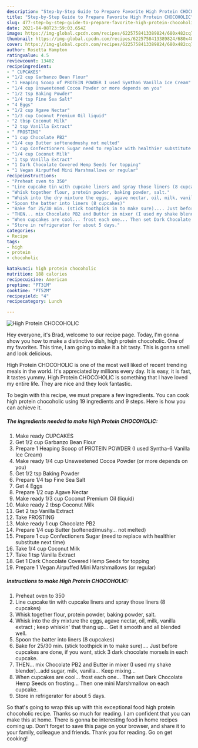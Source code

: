 ```yaml
---
description: "Step-by-Step Guide to Prepare Favorite High Protein CHOCOHOLIC"
title: "Step-by-Step Guide to Prepare Favorite High Protein CHOCOHOLIC"
slug: 477-step-by-step-guide-to-prepare-favorite-high-protein-chocoholic
date: 2021-04-08T23:59:03.654Z
image: https://img-global.cpcdn.com/recipes/6225758413389824/680x482cq70/high-protein-chocoholic-recipe-main-photo.jpg
thumbnail: https://img-global.cpcdn.com/recipes/6225758413389824/680x482cq70/high-protein-chocoholic-recipe-main-photo.jpg
cover: https://img-global.cpcdn.com/recipes/6225758413389824/680x482cq70/high-protein-chocoholic-recipe-main-photo.jpg
author: Rosetta Hampton
ratingvalue: 4.5
reviewcount: 13402
recipeingredient:
- " CUPCAKES"
- "1/2 cup Garbanzo Bean Flour"
- "1 Heaping Scoop of PROTEIN POWDER I used Syntha6 Vanilla Ice Cream"
- "1/4 cup Unsweetened Cocoa Powder or more depends on you"
- "1/2 tsp Baking Powder"
- "1/4 tsp Fine Sea Salt"
- "4 Eggs"
- "1/2 cup Agave Nectar"
- "1/3 cup Coconut Premium Oil liquid"
- "2 tbsp Coconut Milk"
- "2 tsp Vanilla Extract"
- " FROSTING"
- "1 cup Chocolate PB2"
- "1/4 cup Butter softenedmushy not melted"
- "1 cup Confectioners Sugar need to replace with healthier substitute next time"
- "1/4 cup Coconut Milk"
- "1 tsp Vanilla Extract"
- "1 Dark Chocolate Covered Hemp Seeds for topping"
- "1 Vegan Airpuffed Mini Marshmallows or regular"
recipeinstructions:
- "Preheat oven to 350"
- "Line cupcake tin with cupcake liners and spray those liners (8 cupcakes)"
- "Whisk together flour, protein powder, baking powder, salt."
- "Whisk into the dry mixture the eggs,  agave nectar, oil, milk, vanilla extract ; keep whiskin&#39; that thang up... Get it smooth and all blended well."
- "Spoon the batter into liners (8 cupcakes)"
- "Bake for 25/30 min. (stick toothpick in to make sure).... Just before cupcakes are done, if you want, stick 3 dark chocolate morsels in each cupcake."
- "THEN... mix Chocolate PB2 and Butter in mixer (I used my shake blender)...add sugar, milk, vanilla... Keep mixing..."
- "When cupcakes are cool... frost each one... Then set Dark Chocolate Hemp Seeds on frosting... Then one mini Marshmallow on each cupcake."
- "Store in refrigerator for about 5 days."
categories:
- Recipe
tags:
- high
- protein
- chocoholic

katakunci: high protein chocoholic 
nutrition: 188 calories
recipecuisine: American
preptime: "PT31M"
cooktime: "PT52M"
recipeyield: "4"
recipecategory: Lunch

---
```



![High Protein CHOCOHOLIC](https://img-global.cpcdn.com/recipes/6225758413389824/680x482cq70/high-protein-chocoholic-recipe-main-photo.jpg)

Hey everyone, it's Brad, welcome to our recipe page. Today, I'm gonna show you how to make a distinctive dish, high protein chocoholic. One of my favorites. This time, I am going to make it a bit tasty. This is gonna smell and look delicious.



High Protein CHOCOHOLIC is one of the most well liked of recent trending meals in the world. It's appreciated by millions every day. It is easy, it is fast, it tastes yummy. High Protein CHOCOHOLIC is something that I have loved my entire life. They are nice and they look fantastic.


To begin with this recipe, we must prepare a few ingredients. You can cook high protein chocoholic using 19 ingredients and 9 steps. Here is how you can achieve it.

<!--inarticleads1-->

##### The ingredients needed to make High Protein CHOCOHOLIC:

1. Make ready  CUPCAKES
1. Get 1/2 cup Garbanzo Bean Flour
1. Prepare 1 Heaping Scoop of PROTEIN POWDER (I used Syntha-6 Vanilla Ice Cream)
1. Make ready 1/4 cup Unsweetened Cocoa Powder (or more depends on you)
1. Get 1/2 tsp Baking Powder
1. Prepare 1/4 tsp Fine Sea Salt
1. Get 4 Eggs
1. Prepare 1/2 cup Agave Nectar
1. Make ready 1/3 cup Coconut Premium Oil (liquid)
1. Make ready 2 tbsp Coconut Milk
1. Get 2 tsp Vanilla Extract
1. Take  FROSTING
1. Make ready 1 cup Chocolate PB2
1. Prepare 1/4 cup Butter (softened/mushy... not melted)
1. Prepare 1 cup Confectioners Sugar (need to replace with healthier substitute next time)
1. Take 1/4 cup Coconut Milk
1. Take 1 tsp Vanilla Extract
1. Get 1 Dark Chocolate Covered Hemp Seeds for topping
1. Prepare 1 Vegan Airpuffed Mini Marshmallows (or regular)




<!--inarticleads2-->

##### Instructions to make High Protein CHOCOHOLIC:

1. Preheat oven to 350
1. Line cupcake tin with cupcake liners and spray those liners (8 cupcakes)
1. Whisk together flour, protein powder, baking powder, salt.
1. Whisk into the dry mixture the eggs,  agave nectar, oil, milk, vanilla extract ; keep whiskin&#39; that thang up... Get it smooth and all blended well.
1. Spoon the batter into liners (8 cupcakes)
1. Bake for 25/30 min. (stick toothpick in to make sure).... Just before cupcakes are done, if you want, stick 3 dark chocolate morsels in each cupcake.
1. THEN... mix Chocolate PB2 and Butter in mixer (I used my shake blender)...add sugar, milk, vanilla... Keep mixing...
1. When cupcakes are cool... frost each one... Then set Dark Chocolate Hemp Seeds on frosting... Then one mini Marshmallow on each cupcake.
1. Store in refrigerator for about 5 days.




So that's going to wrap this up with this exceptional food high protein chocoholic recipe. Thanks so much for reading. I am confident that you can make this at home. There is gonna be interesting food in home recipes coming up. Don't forget to save this page on your browser, and share it to your family, colleague and friends. Thank you for reading. Go on get cooking!

